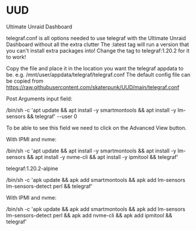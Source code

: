 # UUD
Ultimate Unraid Dashboard


telegraf.conf is all options needed to use telegraf with the Ultimate Unraid Dashboard without all the extra clutter
The :latest tag will run a version that you can't install extra packages into! Change the tag to telegraf:1.20.2 for it to work!

Copy the file and place it in the location you want the telegraf appdata to be. e.g. /mnt/user/appdata/telegraf/telegraf.conf The default config file can be copied from https://raw.githubusercontent.com/skaterpunk/UUD/main/telegraf.conf

Post Arguments input field:

/bin/sh -c 'apt update && apt install -y smartmontools && apt install -y lm-sensors && telegraf' --user 0

To be able to see this field we need to click on the Advanced View button. 

With IPMI and nvme:

/bin/sh -c 'apt update && apt install -y smartmontools && apt install -y lm-sensors && apt install -y nvme-cli && apt install -y ipmitool && telegraf'

telegraf:1.20.2-alpine

/bin/sh -c 'apk update && apk add smartmontools && apk add lm-sensors lm-sensors-detect perl && telegraf'

With IPMI and nvme: 

/bin/sh -c 'apk update && apk add smartmontools && apk add lm-sensors lm-sensors-detect perl && apk add nvme-cli && apk add ipmitool && telegraf'
